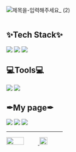 ![제목을-입력해주세요_ (2)](https://github.com/user-attachments/assets/f83263dd-5f72-41bd-977f-d3270f00dcca)

<div style="display:flex; flex-direction:column; align-items:flex-start;">
  <div>

## ✨Tech Stack✨

<Pyton>
<img src = "https://img.shields.io/badge/python-3670A0?style=for-the-badge&logo=python&logoColor=ffdd54"/>

<SQL>
<img src = "https://img.shields.io/badge/mysql-4479A1.svg?style=for-the-badge&logo=mysql&logoColor=white"/>

<C>
<img src = "https://img.shields.io/badge/c-%2300599C.svg?style=for-the-badge&logo=c&logoColor=white"/>  
<br/>
  

## 💻Tools💻

<VSCode>
<img src = "https://img.shields.io/badge/Visual%20Studio%20Code-0078d7.svg?style=for-the-badge&logo=visual-studio-code&logoColor=white"/>

<Jupyter Notebook>
<img src = "https://img.shields.io/badge/jupyter-FE7A16.svg?style=for-the-badge&logo=jupyter&logoColor=white"/>

## ✒My page✒

<github>
<a href="https://github.com/hzi09"><img src = "https://img.shields.io/badge/github-%23121011.svg?style=for-the-badge&logo=github&logoColor=white"/></a>

<Naver>
<a href="https://blog.naver.com/sophia_lee09"><img src = "https://img.shields.io/badge/naver-%203C75A.svg?style=for-the-badge&logo=naver&logoColor=white"/></a>

<notion>
<a href="https://www.notion.so/43bb166556fd4f7a8f13d46c4f8eaad4"><img src = "https://img.shields.io/badge/Notion-%23000000.svg?style=for-the-badge&logo=notion&logoColor=white"/>



---
<a href="https://github.com/anuraghazra/github-readme-stats">
  <img src="https://github-readme-stats.vercel.app/api?username=hzi09&show_icons=true&border_color=e7daff&icon_color=ebe5f4&text_color=8977ad&title_color=c2b5da&count_private=true" width=56% />
</a>    
<a href="https://github.com/anuraghazra/github-readme-stats">
    <img src="https://github-readme-stats.vercel.app/api/top-langs/?username=hzi09&layout=donut&show_icons=true&border_color=e7daff&icon_color=ebe5f4&text_color=8977ad&title_color=c2b5da&count_private=true&exclude_repo=Face-Transfer-Application" width=38% />
</a>
